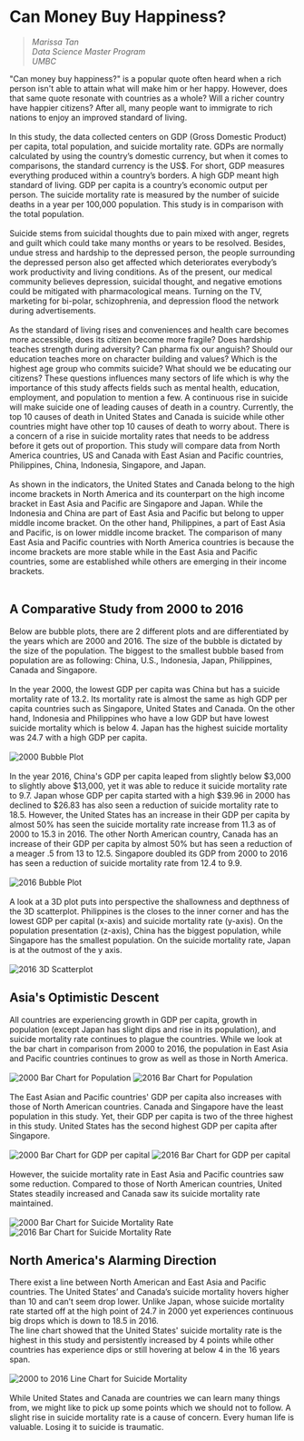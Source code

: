 # **Can Money Buy Happiness?**

>*Marissa Tan*  
>*Data Science Master Program*   
>*UMBC*

"Can money buy happiness?" is a popular quote often heard when a rich person isn't able to attain what will make him or her happy. However, does that same quote resonate with countries as a whole? Will a richer country have happier citizens? After all, many people want to immigrate to rich nations to enjoy an improved standard of living.<br><br>
In this study, the data collected centers on GDP (Gross Domestic Product) per capita, total population, and suicide mortality rate.   GDPs are normally calculated by using the country’s domestic currency, but when it comes to comparisons, the standard currency is the US$. For short, GDP measures everything produced within a country’s borders. A high GDP meant high standard of living.  GDP per capita is a country’s economic output per person. The suicide mortality rate is measured by the number of suicide deaths in a year per 100,000 population. This study is in comparison with the total population.<br><br>
Suicide stems from suicidal thoughts due to pain mixed with anger, regrets and guilt which could take many months or years to be resolved.  Besides, undue stress and hardship to the depressed person, the people surrounding the depressed person also get affected which deteriorates everybody’s work productivity and living conditions. As of the present, our medical community believes depression, suicidal thought, and negative emotions could be mitigated with pharmacological means. Turning on the TV, marketing for bi-polar, schizophrenia, and depression flood the network during advertisements.<br><br> 
As the standard of living rises and conveniences and health care becomes more accessible, does its citizen become more fragile? Does hardship teaches strength during adversity? Can pharma fix our anguish? Should our education teaches more on character building and values? Which is the highest age group who commits suicide? What should we be educating our citizens? These questions influences many sectors of life which is why the importance of this study affects fields such as mental health, education, employment, and population to mention a few. A continuous rise in suicide will make suicide one of leading causes of death in a country. Currently, the top 10 causes of death in United States and Canada is suicide while other countries might have other top 10 causes of death to worry about. There is a concern of a rise in suicide mortality rates that needs to be address before it gets out of proportion.  This study will compare data from North America countries, US and Canada with East Asian and Pacific countries, Philippines, China, Indonesia, Singapore, and Japan. <br><br>
As shown in the indicators, the United States and Canada belong to the high income brackets in North America and its counterpart on the high income bracket in East Asia and Pacific are Singapore and Japan. While the Indonesia and China are part of East Asia and Pacific but belong to upper middle income bracket. On the other hand, Philippines, a part of East Asia and Pacific, is on lower middle income bracket. The comparison of many East Asia and Pacific countries with North America countries is because the income brackets are more stable while in the East Asia and Pacific countries, some are established while others are emerging in their income brackets.<br><br>
## **A Comparative Study from 2000 to 2016**
Below are bubble plots, there are 2 different plots and are differentiated by the years which are 2000 and 2016. The size of the bubble is dictated by the size of the population. The biggest to the smallest bubble based from population are as following: China, U.S., Indonesia, Japan, Philippines, Canada and Singapore.<br><br>
In the year 2000, the lowest GDP per capita was China but has a suicide mortality rate of 13.2. Its mortality rate is almost the same as high GDP per capita countries such as Singapore, United States and Canada. On the other hand, Indonesia and Philippines who have a low GDP but have lowest suicide mortality which is below 4. Japan has the highest suicide mortality was 24.7 with a high GDP per capita.<br><br>
![2000 Bubble Plot](Charts/2000%20Bubble.png)<br><br>
  In the year 2016, China's GDP per capita leaped from slightly below $3,000 to slightly above $13,000, yet it was able to reduce it suicide mortality rate to 9.7. Japan whose GDP per capita started with a high $39.96 in 2000 has declined to $26.83 has also seen a reduction of suicide mortality rate to 18.5. However, the United States has an increase in their GDP per capita by almost 50% has seen the suicide mortality rate increase from 11.3 as of 2000 to 15.3 in 2016. The other North American country, Canada has an increase of their GDP per capita by almost 50% but has seen a reduction of a meager .5 from 13 to 12.5. Singapore doubled its GDP from 2000 to 2016 has seen a reduction of suicide mortality rate from 12.4 to 9.9. <br><br>
![2016 Bubble Plot](Charts/2016%20Bubble.png)<br><br>
A look at a 3D plot puts into perspective the shallowness and depthness of the 3D scatterplot. Philippines is the closes to the inner corner and has the lowest GDP per capital (x-axis) and suicide mortality rate (y-axis). On the population presentation (z-axis), China has the biggest population, while Singapore has the smallest population. On the suicide mortality rate, Japan is at the outmost of the y axis.<br><br>
![2016 3D Scatterplot](Charts/2016%203D.png)<br>
## **Asia's Optimistic Descent** 
All countries are experiencing growth in GDP per capita, growth in population (except Japan has slight dips and rise in its population), and suicide mortality rate continues to plague the countries. While we look at the bar chart in comparison from 2000 to 2016, the population in East Asia and Pacific countries continues to grow as well as those in North America. <br><br>
![2000 Bar Chart for Population](Charts/2000%20Bar%20Pop.png)
![2016 Bar Chart for Population](Charts/2016%20Bar%20Pop.png)<br><br>
The East Asian and Pacific countries' GDP per capita also increases with those of North American countries. Canada and Singapore have the least population in this study. Yet, their GDP per capita is two of the three highest in this study. United States has the second highest GDP per capita after Singapore. <br><br>
![2000 Bar Chart for GDP per capital](Charts/2000%20Bar%20GDP.png)
![2016 Bar Chart for GDP per capital](Charts/2016%20Bar%20GDP.png)<br><br>
However, the suicide mortality rate in East Asia and Pacific countries saw some reduction. Compared to those of North American countries, United States steadily increased and Canada saw its suicide mortality rate maintained. <br><br>
![2000 Bar Chart for Suicide Mortality Rate](Charts/2000%20Bar%20Suicide.png)
![2016 Bar Chart for Suicide Mortality Rate](Charts/2016%20Bar%20Suicide.png)<br>
## **North America's Alarming Direction**
There exist a line between North American and East Asia and Pacific countries. The United States’ and Canada’s suicide mortality hovers higher than 10 and can’t seem drop lower. Unlike Japan, whose suicide mortality rate started off at the high point of 24.7 in 2000 yet experiences continuous big drops which is down to 18.5 in 2016. <br>
The line chart showed that the United States' suicide mortality rate is the highest in this study and persistently increased by 4 points while other countries has experience dips or still hovering at below 4 in the 16 years span. <br><br>
![2000 to 2016 Line Chart for Suicide Mortality](Charts/2000%202016%20Line.png)	<br><br>
While United States and Canada are countries we can learn many things from, we might like to pick up some points which we should not to follow. A slight rise in suicide mortality rate is a cause of concern. Every human life is valuable. Losing it to suicide is traumatic.
